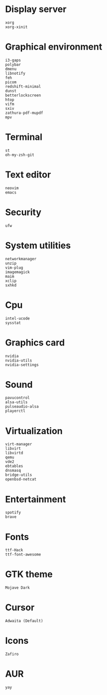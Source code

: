 # Display server
    xorg
    xorg-xinit

# Graphical environment
    i3-gaps
    polybar
    dmenu
    libnotify
    feh
    picom
    redshift-minimal
    dunst
    betterlockscreen
    htop
    vifm
    sxiv
    zathura-pdf-mupdf
    mpv

# Terminal
    st
    oh-my-zsh-git

# Text editor
    neovim
    emacs

# Security
    ufw

# System utilities
    networkmanager
    unzip
    vim-plug
    imagemagick
    maim
    xclip
    sxhkd

# Cpu
    intel-ucode
    sysstat

# Graphics card
    nvidia
    nvidia-utils
    nvidia-settings

# Sound
    pavucontrol
    alsa-utils
    pulseaudio-alsa
    playerctl

# Virtualization
    virt-manager
    libvirt
    libvirtd
    qemu
    vde2
    ebtables
    dnsmasq
    bridge-utils
    openbsd-netcat

# Entertainment
    spotify
    brave

# Fonts
    ttf-Hack
    ttf-font-awesome

# GTK theme
    Mojave Dark

# Cursor
    Adwaita (Default)

# Icons
    Zafiro

# AUR
    yay
